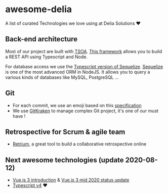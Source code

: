 # awesome-delia
A list of curated Technologies we love using at Delia Solutions :heart:

## Back-end architecture
Most of our project are built with [TSOA](https://github.com/lukeautry/tsoa). [This framework](https://github.com/lukeautry/tsoa) allows you to build a REST API using Typescript and Node.  

For database access we use the [Typescript version of Sequelize](https://github.com/RobinBuschmann/sequelize-typescript). [Sequelize](https://github.com/sequelize/sequelize) is one of the most advanced ORM in NodeJS. It allows you to query a various kinds of databases like MySQL, PostgreSQL ...

## Git
* For each commit, we use an emoji based on this [specification](https://gitmoji.carloscuesta.me/)
* We use [GitKraken](https://www.gitkraken.com) to manage complex Git project, it's one of our must have !

## Retrospective for Scrum & agile team
* [Retrium](https://www.retrium.com), a great tool to build a collaborative retrospective online 

## Next awesome technologies (update 2020-08-12)

* [Vue.js 3 introduction](https://v3.vuejs.org/guide/migration/introduction.html) & [Vue.js 3 mid 2020 status update](https://github.com/vuejs/rfcs/issues/183)
* [Typescript v4](https://devblogs.microsoft.com/typescript/announcing-typescript-4-0-rc/) :heart: